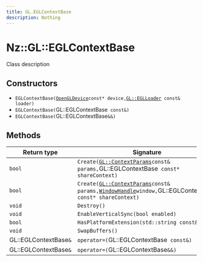 ```yaml
---
title: GL.EGLContextBase
description: Nothing
---
```


# Nz::GL::EGLContextBase

Class description

## Constructors

- `EGLContextBase(`[`OpenGLDevice`](documentation/generated/OpenGLRenderer/OpenGLDevice.md)` const* device, `[`GL::EGLLoader`](documentation/generated/OpenGLRenderer/GL.EGLLoader.md)` const& loader)`
- `EGLContextBase(`GL::EGLContextBase` const&)`
- `EGLContextBase(`GL::EGLContextBase`&&)`

## Methods

| Return type | Signature |
| ----------- | --------- |
| `bool` | `Create(`[`GL::ContextParams`](documentation/generated/OpenGLRenderer/GL.ContextParams.md)` const& params, `GL::EGLContextBase` const* shareContext)` |
| `bool` | `Create(`[`GL::ContextParams`](documentation/generated/OpenGLRenderer/GL.ContextParams.md)` const& params, `[`WindowHandle`](documentation/generated/Platform/WindowHandle.md)` window, `GL::EGLContextBase` const* shareContext)` |
| `void` | `Destroy()` |
| `void` | `EnableVerticalSync(bool enabled)` |
| `bool` | `HasPlatformExtension(std::string const& str)` |
| `void` | `SwapBuffers()` |
| GL::EGLContextBase`&` | `operator=(`GL::EGLContextBase` const&)` |
| GL::EGLContextBase`&` | `operator=(`GL::EGLContextBase`&&)` |
